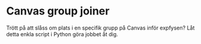# Canvas group joiner
Trött på att slåss om plats i en specifik grupp på Canvas inför expfysen? Låt detta enkla script i Python göra jobbet åt dig.
